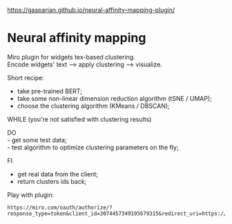  https://gasparian.github.io/neural-affinity-mapping-plugin/  

# Neural affinity mapping  

Miro plugin for widgets tex-based clustering.  
Encode widgets' text --> apply clustering --> visualize.  

Short recipe:  
 - take pre-trained BERT;  
 - take some non-linear dimension reduction algorithm (tSNE / UMAP);  
 - choose the clustering algorithm (KMeans / DBSCAN);  
 
 WHILE (you're not satisfied with clustering results)  

 DO  
    - get some test data;  
    - test algorithm to optimize clustering parameters on the fly;  

 FI  

 - get real data from the client;  
 - return clusters ids back;  

Play with plugin:  
```
https://miro.com/oauth/authorize/?response_type=token&client_id=3074457349195679315&redirect_uri=https://miro.com/app/dashboard/
```  